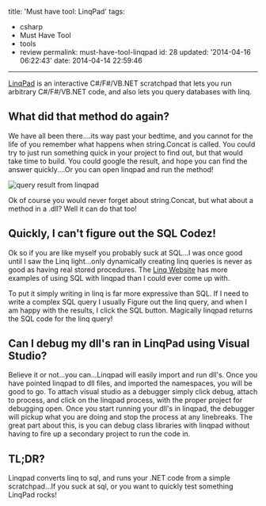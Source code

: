 title: 'Must have tool: LinqPad'
tags:

  - csharp
  - Must Have Tool
  - tools
  - review
permalink: must-have-tool-linqpad
id: 28
updated: '2014-04-16 06:22:43'
date: 2014-04-14 22:59:46
---

[LinqPad](http://linqpad.net) is an interactive C#/F#/VB.NET scratchpad that lets you run arbitrary C#/F#/VB.NET code, and also lets you query databases with linq.
<!-- more -->
## What did that method do again?

We have all been there....its way past your bedtime, and you cannot for the life of you remember what happens when string.Concat is called. You could try to just run something quick in your project to find out, but that would take time to build. You could google the result, and hope you can find the answer quickly....Or you can open linqpad and run the method!

![query result from linqpad ](/content/images/2014/Apr/linqpad.PNG)

Ok of course you would never forget about string.Concat, but what about a method in a .dll? Well it can do that too!

## Quickly, I can't figure out the SQL Codez!

Ok so if you are like myself you probably suck at SQL...I was once good until I saw the Linq light...only dynamically creating linq queries is never as good as having real stored procedures. The [Linq Website](https://www.linqpad.net/WhyLINQBeatsSQL.aspx) has more examples of using SQL with linqpad than I could ever come up with.

To put it simply writing in linq is far more expressive than SQL. If I need to write a complex SQL query I usually Figure out the linq query, and when I am happy with the results, I click the SQL button. Magically linqpad returns the SQL code for the linq query!

## Can I debug my dll's ran in LinqPad using Visual Studio?

Believe it or not...you can...Linqpad will easily import and run dll's. Once you have pointed linqpad to dll files, and imported the namespaces, you will be good to go. To attach visual studio as a debugger simply click debug, attach to process, and click on the linqpad process, with the proper project for debugging open. Once you start running your dll's in linqpad, the debugger will pickup what you are doing and stop the process at any linebreaks. The great part about this, is you can debug class libraries with linqpad without having to fire up a secondary project to run the code in.

## TL;DR?
Linqpad converts linq to sql, and runs your .NET code from a simple scratchpad...If you suck at sql, or you want to quickly test something LinqPad rocks!
